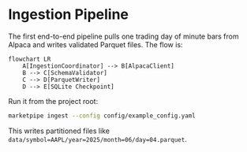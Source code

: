 # Ingestion Pipeline

The first end-to-end pipeline pulls one trading day of minute bars from
Alpaca and writes validated Parquet files.  The flow is:

```mermaid
flowchart LR
    A[IngestionCoordinator] --> B[AlpacaClient]
    B --> C[SchemaValidator]
    C --> D[ParquetWriter]
    D --> E[SQLite Checkpoint]
```

Run it from the project root:

```bash
marketpipe ingest --config config/example_config.yaml
```

This writes partitioned files like
`data/symbol=AAPL/year=2025/month=06/day=04.parquet`.

